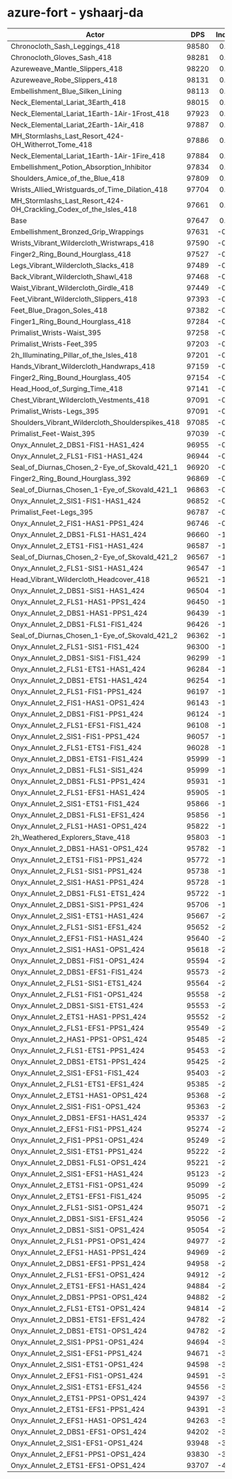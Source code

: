 # azure-fort - yshaarj-da
| Actor | DPS | Increase |
|---|:---:|:---:|
|Chronocloth_Sash_Leggings_418|98580|0.96%|
|Chronocloth_Gloves_Sash_418|98281|0.65%|
|Azureweave_Mantle_Slippers_418|98220|0.59%|
|Azureweave_Robe_Slippers_418|98131|0.50%|
|Embellishment_Blue_Silken_Lining|98113|0.48%|
|Neck_Elemental_Lariat_3Earth_418|98015|0.38%|
|Neck_Elemental_Lariat_1Earth-1Air-1Frost_418|97923|0.28%|
|Neck_Elemental_Lariat_2Earth-1Air_418|97887|0.25%|
|MH_Stormlashs_Last_Resort_424-OH_Witherrot_Tome_418|97886|0.24%|
|Neck_Elemental_Lariat_1Earth-1Air-1Fire_418|97884|0.24%|
|Embellishment_Potion_Absorption_Inhibitor|97834|0.19%|
|Shoulders_Amice_of_the_Blue_418|97809|0.17%|
|Wrists_Allied_Wristguards_of_Time_Dilation_418|97704|0.06%|
|MH_Stormlashs_Last_Resort_424-OH_Crackling_Codex_of_the_Isles_418|97661|0.01%|
|Base|97647|0.00%|
|Embellishment_Bronzed_Grip_Wrappings|97631|-0.02%|
|Wrists_Vibrant_Wildercloth_Wristwraps_418|97590|-0.06%|
|Finger2_Ring_Bound_Hourglass_418|97527|-0.12%|
|Legs_Vibrant_Wildercloth_Slacks_418|97489|-0.16%|
|Back_Vibrant_Wildercloth_Shawl_418|97468|-0.18%|
|Waist_Vibrant_Wildercloth_Girdle_418|97449|-0.20%|
|Feet_Vibrant_Wildercloth_Slippers_418|97393|-0.26%|
|Feet_Blue_Dragon_Soles_418|97382|-0.27%|
|Finger1_Ring_Bound_Hourglass_418|97284|-0.37%|
|Primalist_Wrists-Waist_395|97258|-0.40%|
|Primalist_Wrists-Feet_395|97203|-0.45%|
|2h_Illuminating_Pillar_of_the_Isles_418|97201|-0.46%|
|Hands_Vibrant_Wildercloth_Handwraps_418|97159|-0.50%|
|Finger2_Ring_Bound_Hourglass_405|97154|-0.50%|
|Head_Hood_of_Surging_Time_418|97141|-0.52%|
|Chest_Vibrant_Wildercloth_Vestments_418|97091|-0.57%|
|Primalist_Wrists-Legs_395|97091|-0.57%|
|Shoulders_Vibrant_Wildercloth_Shoulderspikes_418|97085|-0.58%|
|Primalist_Feet-Waist_395|97039|-0.62%|
|Onyx_Annulet_2_DBS1-FIS1-HAS1_424|96955|-0.71%|
|Onyx_Annulet_2_FLS1-FIS1-HAS1_424|96944|-0.72%|
|Seal_of_Diurnas_Chosen_2-Eye_of_Skovald_421_1|96920|-0.74%|
|Finger2_Ring_Bound_Hourglass_392|96869|-0.80%|
|Seal_of_Diurnas_Chosen_1-Eye_of_Skovald_421_1|96863|-0.80%|
|Onyx_Annulet_2_SIS1-FIS1-HAS1_424|96852|-0.81%|
|Primalist_Feet-Legs_395|96787|-0.88%|
|Onyx_Annulet_2_FIS1-HAS1-PPS1_424|96746|-0.92%|
|Onyx_Annulet_2_DBS1-FLS1-HAS1_424|96660|-1.01%|
|Onyx_Annulet_2_ETS1-FIS1-HAS1_424|96587|-1.09%|
|Seal_of_Diurnas_Chosen_2-Eye_of_Skovald_421_2|96567|-1.11%|
|Onyx_Annulet_2_FLS1-SIS1-HAS1_424|96547|-1.13%|
|Head_Vibrant_Wildercloth_Headcover_418|96521|-1.15%|
|Onyx_Annulet_2_DBS1-SIS1-HAS1_424|96504|-1.17%|
|Onyx_Annulet_2_FLS1-HAS1-PPS1_424|96450|-1.23%|
|Onyx_Annulet_2_DBS1-HAS1-PPS1_424|96439|-1.24%|
|Onyx_Annulet_2_DBS1-FLS1-FIS1_424|96426|-1.25%|
|Seal_of_Diurnas_Chosen_1-Eye_of_Skovald_421_2|96362|-1.32%|
|Onyx_Annulet_2_FLS1-SIS1-FIS1_424|96300|-1.38%|
|Onyx_Annulet_2_DBS1-SIS1-FIS1_424|96299|-1.38%|
|Onyx_Annulet_2_FLS1-ETS1-HAS1_424|96284|-1.40%|
|Onyx_Annulet_2_DBS1-ETS1-HAS1_424|96254|-1.43%|
|Onyx_Annulet_2_FLS1-FIS1-PPS1_424|96197|-1.48%|
|Onyx_Annulet_2_FIS1-HAS1-OPS1_424|96143|-1.54%|
|Onyx_Annulet_2_DBS1-FIS1-PPS1_424|96124|-1.56%|
|Onyx_Annulet_2_FLS1-EFS1-FIS1_424|96108|-1.58%|
|Onyx_Annulet_2_SIS1-FIS1-PPS1_424|96057|-1.63%|
|Onyx_Annulet_2_FLS1-ETS1-FIS1_424|96028|-1.66%|
|Onyx_Annulet_2_DBS1-ETS1-FIS1_424|95999|-1.69%|
|Onyx_Annulet_2_DBS1-FLS1-SIS1_424|95999|-1.69%|
|Onyx_Annulet_2_DBS1-FLS1-PPS1_424|95931|-1.76%|
|Onyx_Annulet_2_FLS1-EFS1-HAS1_424|95905|-1.78%|
|Onyx_Annulet_2_SIS1-ETS1-FIS1_424|95866|-1.82%|
|Onyx_Annulet_2_DBS1-FLS1-EFS1_424|95856|-1.83%|
|Onyx_Annulet_2_FLS1-HAS1-OPS1_424|95822|-1.87%|
|2h_Weathered_Explorers_Stave_418|95803|-1.89%|
|Onyx_Annulet_2_DBS1-HAS1-OPS1_424|95782|-1.91%|
|Onyx_Annulet_2_ETS1-FIS1-PPS1_424|95772|-1.92%|
|Onyx_Annulet_2_FLS1-SIS1-PPS1_424|95738|-1.96%|
|Onyx_Annulet_2_SIS1-HAS1-PPS1_424|95728|-1.97%|
|Onyx_Annulet_2_DBS1-FLS1-ETS1_424|95722|-1.97%|
|Onyx_Annulet_2_DBS1-SIS1-PPS1_424|95706|-1.99%|
|Onyx_Annulet_2_SIS1-ETS1-HAS1_424|95667|-2.03%|
|Onyx_Annulet_2_FLS1-SIS1-EFS1_424|95652|-2.04%|
|Onyx_Annulet_2_EFS1-FIS1-HAS1_424|95640|-2.06%|
|Onyx_Annulet_2_SIS1-HAS1-OPS1_424|95618|-2.08%|
|Onyx_Annulet_2_DBS1-FIS1-OPS1_424|95594|-2.10%|
|Onyx_Annulet_2_DBS1-EFS1-FIS1_424|95573|-2.12%|
|Onyx_Annulet_2_FLS1-SIS1-ETS1_424|95564|-2.13%|
|Onyx_Annulet_2_FLS1-FIS1-OPS1_424|95558|-2.14%|
|Onyx_Annulet_2_DBS1-SIS1-ETS1_424|95553|-2.14%|
|Onyx_Annulet_2_ETS1-HAS1-PPS1_424|95552|-2.15%|
|Onyx_Annulet_2_FLS1-EFS1-PPS1_424|95549|-2.15%|
|Onyx_Annulet_2_HAS1-PPS1-OPS1_424|95485|-2.21%|
|Onyx_Annulet_2_FLS1-ETS1-PPS1_424|95453|-2.25%|
|Onyx_Annulet_2_DBS1-ETS1-PPS1_424|95425|-2.28%|
|Onyx_Annulet_2_SIS1-EFS1-FIS1_424|95403|-2.30%|
|Onyx_Annulet_2_FLS1-ETS1-EFS1_424|95385|-2.32%|
|Onyx_Annulet_2_ETS1-HAS1-OPS1_424|95368|-2.33%|
|Onyx_Annulet_2_SIS1-FIS1-OPS1_424|95363|-2.34%|
|Onyx_Annulet_2_DBS1-EFS1-HAS1_424|95337|-2.37%|
|Onyx_Annulet_2_EFS1-FIS1-PPS1_424|95274|-2.43%|
|Onyx_Annulet_2_FIS1-PPS1-OPS1_424|95249|-2.46%|
|Onyx_Annulet_2_SIS1-ETS1-PPS1_424|95222|-2.48%|
|Onyx_Annulet_2_DBS1-FLS1-OPS1_424|95221|-2.48%|
|Onyx_Annulet_2_SIS1-EFS1-HAS1_424|95123|-2.58%|
|Onyx_Annulet_2_ETS1-FIS1-OPS1_424|95099|-2.61%|
|Onyx_Annulet_2_ETS1-EFS1-FIS1_424|95095|-2.61%|
|Onyx_Annulet_2_FLS1-SIS1-OPS1_424|95071|-2.64%|
|Onyx_Annulet_2_DBS1-SIS1-EFS1_424|95056|-2.65%|
|Onyx_Annulet_2_DBS1-SIS1-OPS1_424|95054|-2.66%|
|Onyx_Annulet_2_FLS1-PPS1-OPS1_424|94977|-2.73%|
|Onyx_Annulet_2_EFS1-HAS1-PPS1_424|94969|-2.74%|
|Onyx_Annulet_2_DBS1-EFS1-PPS1_424|94958|-2.75%|
|Onyx_Annulet_2_FLS1-EFS1-OPS1_424|94912|-2.80%|
|Onyx_Annulet_2_ETS1-EFS1-HAS1_424|94884|-2.83%|
|Onyx_Annulet_2_DBS1-PPS1-OPS1_424|94882|-2.83%|
|Onyx_Annulet_2_FLS1-ETS1-OPS1_424|94814|-2.90%|
|Onyx_Annulet_2_DBS1-ETS1-EFS1_424|94782|-2.93%|
|Onyx_Annulet_2_DBS1-ETS1-OPS1_424|94782|-2.93%|
|Onyx_Annulet_2_SIS1-PPS1-OPS1_424|94694|-3.02%|
|Onyx_Annulet_2_SIS1-EFS1-PPS1_424|94671|-3.05%|
|Onyx_Annulet_2_SIS1-ETS1-OPS1_424|94598|-3.12%|
|Onyx_Annulet_2_EFS1-FIS1-OPS1_424|94591|-3.13%|
|Onyx_Annulet_2_SIS1-ETS1-EFS1_424|94556|-3.17%|
|Onyx_Annulet_2_ETS1-PPS1-OPS1_424|94397|-3.33%|
|Onyx_Annulet_2_ETS1-EFS1-PPS1_424|94391|-3.33%|
|Onyx_Annulet_2_EFS1-HAS1-OPS1_424|94263|-3.47%|
|Onyx_Annulet_2_DBS1-EFS1-OPS1_424|94202|-3.53%|
|Onyx_Annulet_2_SIS1-EFS1-OPS1_424|93948|-3.79%|
|Onyx_Annulet_2_EFS1-PPS1-OPS1_424|93830|-3.91%|
|Onyx_Annulet_2_ETS1-EFS1-OPS1_424|93707|-4.03%|
